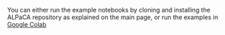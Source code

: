 You can either run the example notebooks by cloning and installing the ALPaCA repository as explained on the main page, or run the examples in [Google Colab](/colab_notebooks)
